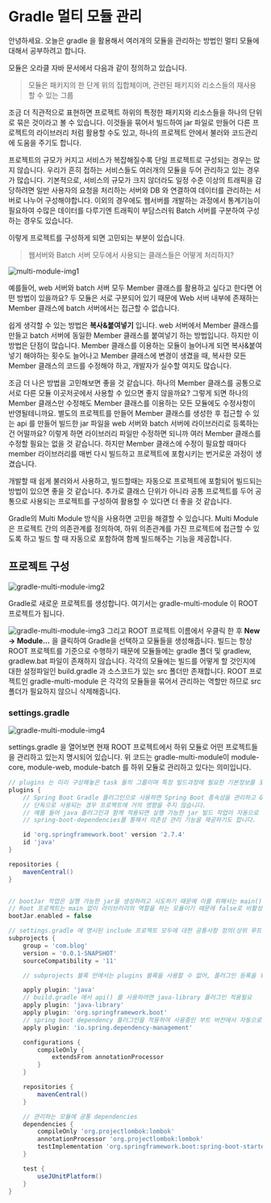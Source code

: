 # Gradle 멀티 모듈 관리 #
안녕하세요. 오늘은 gradle 을 활용해서 여러개의 모듈을 관리하는 방법인 멀티 모듈에 대해서 공부하려고 합니다.

모듈은 오라클 자바 문서에서 다음과 같이 정의하고 있습니다.
> 모듈은 패키지의 한 단계 위의 집합체이며, 관련된 패키지와 리소스들의 재사용할 수 있는 그룹

조금 더 직관적으로 표현하면 프로젝트 하위의 특정한 패키지와 리소스들을 하나의 단위로 묶은 것이라고 볼 수 있습니다.
이것들을 묶어서 빌드하여 jar 파일로 만들어 다른 프로젝트의 라이브러리 처럼 활용할 수도 있고, 하나의 프로젝트 안에서 불러와
코드관리에 도움을 주기도 합니다. 

프로젝트의 규모가 커지고 서비스가 복잡해질수록 단일 프로젝트로 구성되는 경우는 많지 않습니다.
우리가 흔히 접하는 서비스들도 여러개의 모듈을 두어 관리하고 있는 경우가 많습니다. 기본적으로, 서비스의 규모가 크지 않더라도 일정 수준 이상의
트래픽을 감당하려면 일반 사용자의 요청을 처리하는 서버와 DB 와 연결하여 데이터를 관리하는 서버로 나누어 구성해야합니다.
이외의 경우에도 웹서버를 개발하는 과정에서 통계기능이 필요하여 수많은 데이터를 다루기엔 트래픽이 부담스러워 Batch 서버를 구분하여 구성하는 경우도
있습니다.

이렇게 프로젝트를 구성하게 되면 고민되는 부분이 있습니다. 

> 웹서버와 Batch 서버 모두에서 사용되는 클래스들은 어떻게 처리하지?

![multi-module-img1](https://user-images.githubusercontent.com/43958570/196709348-15a7a288-705e-40b8-a2e0-40e12b5cab96.png)

예를들어, web 서버와 batch 서버 모두 Member 클래스를 활용하고 싶다고 한다면 어떤 방법이 있을까요?
두 모듈은 서로 구분되어 있기 때문에 Web 서버 내부에 존재하는 Member 클래스에 batch 서버에서는 접근할 수 없습니다.

쉽게 생각할 수 있는 방법은 **복사&붙여넣기** 입니다.
web 서버에서 Member 클래스를 만들고 batch 서버에 동일한 Member 클래스를 붙여넣기 하는 방법입니다. 
하지만 이 방법은 단점이 많습니다. Member 클래스를 이용하는 모듈이 늘어나게 되면 복사&붙여넣기 해야하는 횟수도 늘어나고
Member 클래스에 변경이 생겼을 때, 복사한 모든 Member 클래스의 코드를 수정해야 하고, 개발자가 실수할 여지도 많습니다.

조금 더 나은 방법을 고민해보면 좋을 것 같습니다.
하나의 Member 클래스를 공통으로 서로 다른 모듈 이곳저곳에서 사용할 수 있으면 좋지 않을까요?
그렇게 되면 하나의 Member 클래스만 수정해도 Member 클래스를 이용하는 모든 모듈에도 수정사항이 반영될테니까요.
별도의 프로젝트를 만들어 Member 클래스를 생성한 후 접근할 수 있는 api 를 만들어 빌드한 jar 파일을 web 서버와 batch 서버에 라이브러리로 등록하는 건 어떨까요?
이렇게 하면 라이브러리 파일만 수정하면 되니까 여러 Member 클래스를 수정할 필요는 없을 것 같습니다.
하지만 Member 클래스에 수정이 필요할 때마다 member 라이브러리를 매번 다시 빌드하고 프로젝트에 포함시키는 번거로운 과정이 생겼습니다.

개발할 때 쉽게 불러와서 사용하고, 빌드할때는 자동으로 프로젝트에 포함되어 빌드되는 방법이 있으면 좋을 것 같습니다.
추가로 클래스 단위가 아니라 공통 프로젝트를 두어 공통으로 사용되는 프로젝트를 구성하여 활용할 수 있다면 더 좋을 것 같습니다.

Gradle의 Multi Module 방식을 사용하면 고민을 해결할 수 있습니다.
Multi Module은 프로젝트 간의 의존관계를 정의하여, 하위 의존관계를 가진 프로젝트에 접근할 수 있도록 하고 빌드 할 때 자동으로 포함하여 함께 빌드해주는 기능을 제공합니다.

## 프로젝트 구성 ##
![gradle-multi-module-img2](https://user-images.githubusercontent.com/43958570/196719023-91878153-dea2-4532-a39a-f3250915a7a8.png)

Gradle로 새로운 프로젝트를 생성합니다. 여기서는 gradle-multi-module 이 ROOT 프로젝트가 됩니다.

![gradle-multi-module-img3](https://user-images.githubusercontent.com/43958570/196720415-f15776a9-cc4a-4ff8-abf3-2ead6ecb36b4.png)
그리고 ROOT 프로젝트 이름에서 우클릭 한 후 **New -> Module...** 을 클릭하여 Gradle을 선택하고 모듈들을 생성해줍니다.
빌드는 항상 ROOT 프로젝트를 기준으로 수행하기 때문에 모듈들에는 gradle 폴더 및 gradlew, gradlew.bat 파일이 존재하지 않습니다.
각각의 모듈에는 빌드를 어떻게 할 것인지에 대한 설정파일인 build.gradle 과 소스코드가 있는 src 폴더만 존재합니다.
ROOT 프로젝트인 gradle-multi-module 은 각각의 모듈들을 묶어서 관리하는 역할만 하므로 src 폴더가 필요하지 않으니 삭제해줍니다.

### settings.gradle ###
![gradle-multi-module-img4](https://user-images.githubusercontent.com/43958570/196724367-5b5e43af-9e5e-4f11-ac3e-b96f70fed2d7.png)

settings.gradle 을 열어보면 현재 ROOT 프로젝트에서 하위 모듈로 어떤 프로젝트들을 관리하고 있는지 명시되어 있습니다. 
위 코드는 gradle-multi-module이 module-core, module-web, module-batch 를 하위 모듈로 관리하고 있다는 의미입니다.

``` groovy
// plugins 는 미리 구성해놓은 task 들의 그룹이며 특정 빌드과정에 필요한 기본정보를 포함하고 있음
plugins {
    // Spring Boot Gradle 플러그인으로 사용하면 Spring Boot 종속성을 관리하고 Gradle을 빌드 도구로 사용할 때 애플리케이션을 패키징하고 실행할 수 있습니다.
    // 단독으로 사용되는 경우 프로젝트에 거의 영향을 주지 않습니다.
    // 예를 들어 java 플러그인과 함께 적용되면 실행 가능한 jar 빌드 작업이 자동으로 구성됩니다.
    // spring-boot-dependencies를 통해서 의존성 관리 기능을 제공하기도 합니다.

    id 'org.springframework.boot' version '2.7.4'
    id 'java'
}

repositories {
    mavenCentral()
}


// bootJar 작업은 실행 가능한 jar을 생성하려고 시도하기 때문에 이를 위해서는 main() 메서드가 필요합니다.
// Root 프로젝트는 main 없이 라이브러리의 역할을 하는 모듈이기 때문에 false로 비활성화해줍니다.
bootJar.enabled = false

// settings.gradle 에 명시된 include 프로젝트 모두에 대한 공통사항 정의(상위 루트 제외)
subprojects {
    group = 'com.blog'
    version = '0.0.1-SNAPSHOT'
    sourceCompatibility = '11'

    // subprojects 블록 안에서는 plugins 블록을 사용할 수 없어, 플러그인 등록을 위해서는 apply plugin 을 사용해야함

    apply plugin: 'java'
    // build.gradle 에서 api() 를 사용하려면 java-library 플러그인 적용필요
    apply plugin: 'java-library'
    apply plugin: 'org.springframework.boot'
    // spring boot dependency 플러그인을 적용하여 사용중인 부트 버전에서 자동으로 의존성을 가져옴
    apply plugin: 'io.spring.dependency-management'

    configurations {
        compileOnly {
            extendsFrom annotationProcessor
        }
    }

    repositories {
        mavenCentral()
    }

    // 관리하는 모듈에 공통 dependencies
    dependencies {
        compileOnly 'org.projectlombok:lombok'
        annotationProcessor 'org.projectlombok:lombok'
        testImplementation 'org.springframework.boot:spring-boot-starter-test'
    }

    test {
        useJUnitPlatform()
    }
}
```















